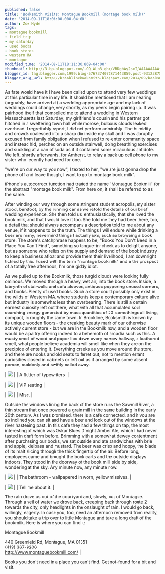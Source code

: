 ```yaml
---
published: false
title: 'Booksmith Visits: Montague Bookmill (montage book milk)'
date: '2014-09-11T18:06:00.000-04:00'
author: Zoe Hyde
tags:
- montague bookmill
- field trip
- my saturday
- used books
- book stores
- western MA
- montague
modified_time: '2014-09-11T18:11:30.869-04:00'
thumbnail: http://3.bp.blogspot.com/-CQ_WLb3_qhc/VBDghAy2sxI/AAAAAAAAAf8/8wyttSIAGrQ/s72-c/Photo%2BSep%2B06%2C%2B3%2B22%2B07%2BPM.jpg
blogger_id: tag:blogger.com,1999:blog-5767374071871443859.post-931238756094639080
blogger_orig_url: http://brooklinebooksmith.blogspot.com/2014/09/booksmith-visits-montague-bookmill.html
---
```

As fate would have it I have been called upon to attend very few weddings at this particular time in my life. It should be mentioned that I am nearing (arguably, have arrived at) a wedding-appropriate age and my lack of weddings could change, very shortly, as my peers begin pairing up. It was pairhood itself that compelled me to attend a wedding in Western Massachusetts last Saturday; my girlfriend's cousin and his partner got hitched in a sweltering town hall while morose, bulbous clouds leaked overhead. I regrettably report, I did not perform admirably. The humidity and crowds coalesced into a sharp din inside my skull and I was abruptly excused from family obligation when I refused to re-enter community space and instead hid, perched on an outside stairwell, doing breathing exercises and suckling at a can of soda as if it contained some miraculous antidote. We left, shortly afterwards, for Amherst, to relay a back up cell phone to my sister who recently had need for one.

"we're on our way to you now", I texted to her, "we are just gonna drop the phone off and leave though, I want to go to montage book milk".

iPhone's autocorrect function had traded the name "Montague Bookmill" for the abstract "montage book milk". From here on, it shall be referred to as the same.

After winding our way through some stringent student acropolis, my sister stood, barefoot, by the running car as we retold the details of our brief wedding experience. She then told us, enthusiastically, that she loved the book milk, and that I would love it too. She told me they had beer there, too, a detail that should always accompany a description told to me about any venue, if it happens to be the truth. The things I will endure while drinking a beer are many, nevermind things I actually _like_, such as browsing a book store. The store's catchphrase happens to be, "Books You Don't Need in a Place You Can't Find", something so tongue-in-cheek as to delight anyone, but as someone who relies on the supply and demand of the book industry to keep a business afloat and provide them their livelihood, I am downright tickled by this. Fused with the term "montage bookmilk" and a the prospect of a totally free afternoon, I'm one giddy idiot.  





As we pulled up to the Bookmilk, those turgid clouds were looking fully ominous. We moved through a heavy, wet air, into the book store. Inside, a labrynth of stairwells and sofa alcoves, antiques peppering unused corners, and books. Plenty of used books. Such a store could possibly only exist in the wilds of Western MA, where students keep a contemporary culture alive but industry is somewhat less than overbearing. There is still a certain earnest curiosity left out there, what with all that accumulated soul searching energy generated by mass quantities of 20-somethings all living, compact, in roughly the same town. In Brookline, Booksmith is known by its unique wooden floors - the creaking beauty mark of our otherwise actively current store - but we are in the Bookmilk now, and a wooden floor would be a paltry offering indeed to a behemoth of arcadia such as this. A musty smell of wood and paper lies down every narrow hallway, a leathered smell, what people believe academia will smell like when they are on the precipice of entering it. Everything creeks as you move around the store, and there are nooks and old seats to ferret out, not to mention errant curiosities closed in cabinets or left out as if arranged by some absent person, suddenly and swiftly called away. 







| [![](http://3.bp.blogspot.com/-CQ_WLb3_qhc/VBDghAy2sxI/AAAAAAAAAf8/8wyttSIAGrQ/s1600/Photo%2BSep%2B06%2C%2B3%2B22%2B07%2BPM.jpg)](http://3.bp.blogspot.com/-CQ_WLb3_qhc/VBDghAy2sxI/AAAAAAAAAf8/8wyttSIAGrQ/s1600/Photo%2BSep%2B06%2C%2B3%2B22%2B07%2BPM.jpg) |
| A flutter of typewriters  |



| [![](http://1.bp.blogspot.com/-S07LWlYQda8/VBDghXlbDBI/AAAAAAAAAgA/43NP_ka3Dpw/s1600/Photo%2BSep%2B06%2C%2B3%2B26%2B38%2BPM.jpg)](http://1.bp.blogspot.com/-S07LWlYQda8/VBDghXlbDBI/AAAAAAAAAgA/43NP_ka3Dpw/s1600/Photo%2BSep%2B06%2C%2B3%2B26%2B38%2BPM.jpg) |
| VIP seating |



| [![](http://2.bp.blogspot.com/-aHjXuwGOU1I/VBDgiw-yTlI/AAAAAAAAAgQ/eKisicaYGKQ/s1600/Photo%2BSep%2B06%2C%2B3%2B22%2B17%2BPM.jpg)](http://2.bp.blogspot.com/-aHjXuwGOU1I/VBDgiw-yTlI/AAAAAAAAAgQ/eKisicaYGKQ/s1600/Photo%2BSep%2B06%2C%2B3%2B22%2B17%2BPM.jpg) |
| Misc. |

Outside the windows lining the back of the store runs the Sawmill River, a thin stream that once powered a grain mill in the same building in the early 20th century. As I was promised, there is a cafe connected, and if you are so inclined you can sit and have a beer and look out of the windows at the river hastening past. In this cafe they had a few things on tap, the most interesting of which was Oskar Blues G'night Amber Ale, which I had never tasted in draft form before. Brimming with a somewhat dewey contentment after purchasing our books, we sat outside and ate sandwiches with brie and apple, kielbasa and mustard. The beer was crisp and hoppy, the blade of its malt slicing through the thick fingertip of the air. Before long, employees came and brought the book carts and the outside displays indoors. They stood in the doorway of the book mill, side by side, wondering at the sky. Any minute now, any minute now.

| [![](http://3.bp.blogspot.com/-bjCLIvj2ZR4/VBIW7HRJoVI/AAAAAAAAAhQ/_jpBI04b0jQ/s1600/Photo%2BSep%2B06%2C%2B4%2B37%2B53%2BPM.jpg)](http://3.bp.blogspot.com/-bjCLIvj2ZR4/VBIW7HRJoVI/AAAAAAAAAhQ/_jpBI04b0jQ/s1600/Photo%2BSep%2B06%2C%2B4%2B37%2B53%2BPM.jpg) |
| The bathroom - wallpapered in worn, yellow missives. |

| [![](http://3.bp.blogspot.com/-LZx8v7QXee8/VBIW6BLw4JI/AAAAAAAAAhE/Wo3qAuCKysI/s1600/Photo%2BSep%2B06%2C%2B4%2B37%2B39%2BPM.jpg)](http://3.bp.blogspot.com/-LZx8v7QXee8/VBIW6BLw4JI/AAAAAAAAAhE/Wo3qAuCKysI/s1600/Photo%2BSep%2B06%2C%2B4%2B37%2B39%2BPM.jpg) |
| Tell me about it. |

The rain drove us out of the courtyard and, slowly, out of Montague. Through a veil of water we drove back, creeping back through route 2 towards the city, only headlights in the onslaught of rain. I would go back, willingly, eagerly. In case you, too, need an afternoon removed from reality, you should take a trip over to little Montague and take a long draft of the bookmilk. Here is where you can find it:

 Montague Bookmill

440 Greenfield Rd, Montague, MA 01351  
(413) 367-9206  
http://www.montaguebookmill.com/ |

Books you don't need in a place you can't find. Get not-found for a bit and visit. 

</div